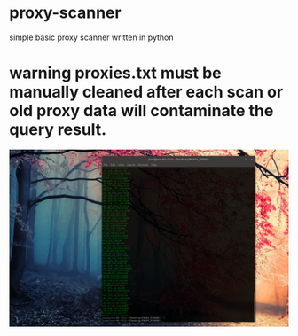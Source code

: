 # proxy-scanner
simple basic proxy scanner written in python

# warning proxies.txt must be manually cleaned after each scan or old proxy data will contaminate the query result. 
![alt text](zz.png)
